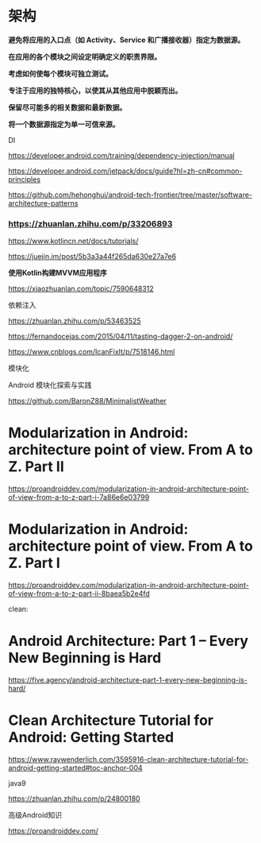 # 架构

**避免将应用的入口点（如 Activity、Service 和广播接收器）指定为数据源。**

**在应用的各个模块之间设定明确定义的职责界限。**

**考虑如何使每个模块可独立测试。**

**专注于应用的独特核心，以使其从其他应用中脱颖而出。**

**保留尽可能多的相关数据和最新数据。**

**将一个数据源指定为单一可信来源。**



DI

https://developer.android.com/training/dependency-injection/manual



https://developer.android.com/jetpack/docs/guide?hl=zh-cn#common-principles



https://github.com/hehonghui/android-tech-frontier/tree/master/software-architecture-patterns



### https://zhuanlan.zhihu.com/p/33206893

https://www.kotlincn.net/docs/tutorials/

https://juejin.im/post/5b3a3a44f265da630e27a7e6



**使用Kotlin构建MVVM应用程序**

https://xiaozhuanlan.com/topic/7590648312

依赖注入

https://zhuanlan.zhihu.com/p/53463525

https://fernandocejas.com/2015/04/11/tasting-dagger-2-on-android/



https://www.cnblogs.com/IcanFixIt/p/7518146.html



模块化

Android 模块化探索与实践

https://github.com/BaronZ88/MinimalistWeather

# Modularization in Android: architecture point of view. From A to Z. Part II

https://proandroiddev.com/modularization-in-android-architecture-point-of-view-from-a-to-z-part-i-7a86e6e03799

# Modularization in Android: architecture point of view. From A to Z. Part I

https://proandroiddev.com/modularization-in-android-architecture-point-of-view-from-a-to-z-part-ii-8baea5b2e4fd

clean:

# Android Architecture: Part 1 – Every New Beginning is Hard

https://five.agency/android-architecture-part-1-every-new-beginning-is-hard/

# Clean Architecture Tutorial for Android: Getting Started

https://www.raywenderlich.com/3595916-clean-architecture-tutorial-for-android-getting-started#toc-anchor-004



java9

https://zhuanlan.zhihu.com/p/24800180



高级Android知识

https://proandroiddev.com/

